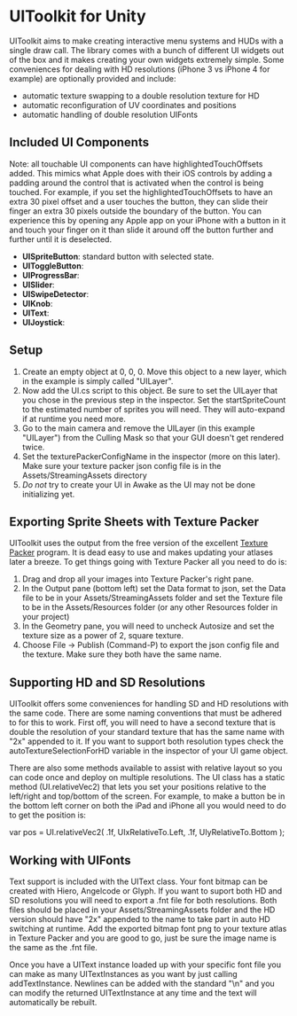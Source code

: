 UIToolkit for Unity
=======

UIToolkit aims to make creating interactive menu systems and HUDs with a single draw call.  The library comes with a bunch of different UI widgets out of the box
and it makes creating your own widgets extremely simple.  Some conveniences for dealing with HD resolutions (iPhone 3 vs iPhone 4 for example) are optionally provided and include:
* automatic texture swapping to a double resolution texture for HD
* automatic reconfiguration of UV coordinates and positions
* automatic handling of double resolution UIFonts


Included UI Components
-----

Note: all touchable UI components can have highlightedTouchOffsets added.  This mimics what Apple does with their iOS controls by adding a padding around the control that is activated when the control is being touched.  For example, if you set the highlightedTouchOffsets to have an extra 30 pixel offset and a user touches the button, they can slide their finger an extra 30 pixels outside the boundary of the button.  You can experience this by opening any Apple app on your iPhone with a button in it and touch your finger on it than slide it around off the button further and further until it is deselected.

* **UISpriteButton**: standard button with selected state.
* **UIToggleButton**:
* **UIProgressBar**:
* **UISlider**:
* **UISwipeDetector**:
* **UIKnob**:
* **UIText**:
* **UIJoystick**:


Setup
-----

1. Create an empty object at 0, 0, 0.  Move this object to a new layer, which in the example is simply called "UILayer".
2. Now add the UI.cs script to this object.  Be sure to set the UILayer that you chose in the previous step in the inspector.  Set the startSpriteCount to the estimated number of sprites you will need.  They will auto-expand if at runtime you need more.
3. Go to the main camera and remove the UILayer (in this example "UILayer") from the Culling Mask so that your GUI doesn't get rendered twice.
4. Set the texturePackerConfigName in the inspector (more on this later).  Make sure your texture packer json config file is in the Assets/StreamingAssets directory
5. *Do not* try to create your UI in Awake as the UI may not be done initializing yet.


Exporting Sprite Sheets with Texture Packer
-----

UIToolkit uses the output from the free version of the excellent [Texture Packer](http://www.texturepacker.com/) program.  It is dead easy to use and makes updating your atlases later a breeze.  To get things going with Texture Packer all you need to do is:

1. Drag and drop all your images into Texture Packer's right pane.
2. In the Output pane (bottom left) set the Data format to json, set the Data file to be in your Assets/StreamingAssets folder and set the Texture file to be in the Assets/Resources folder (or any other Resources folder in your project)
3. In the Geometry pane, you will need to uncheck Autosize and set the texture size as a power of 2, square texture.
4. Choose File -> Publish (Command-P) to export the json config file and the texture.  Make sure they both have the same name.


Supporting HD and SD Resolutions
-----

UIToolkit offers some conveniences for handling SD and HD resolutions with the same code.  There are some naming conventions that must be adhered to for this to work.  First off, you will need to have a second texture that is double the resolution of your standard texture that has the same name with "2x" appended to it.  If you want to support both resolution types check the autoTextureSelectionForHD variable in the inspector of your UI game object.

There are also some methods available to assist with relative layout so you can code once and deploy on multiple resolutions.  The UI class has a static method (UI.relativeVec2) that lets you set your positions relative to the left/right and top/bottom of the screen.  For example, to make a button be in the bottom left corner on both the iPad and iPhone all you would need to do to get the position is:

var pos = UI.relativeVec2( .1f, UIxRelativeTo.Left, .1f, UIyRelativeTo.Bottom );


Working with UIFonts
-----

Text support is included with the UIText class.  Your font bitmap can be created with Hiero, Angelcode or Glyph.  If you want to suport both HD and SD resolutions you will need to export a .fnt file for both resolutions.  Both files should be placed in your Assets/StreamingAssets folder and the HD version should have "2x" appended to the name to take part in auto HD switching at runtime.  Add the exported bitmap font png to your texture atlas in Texture Packer and you are good to go, just be sure the image name is the same as the .fnt file.

Once you have a UIText instance loaded up with your specific font file you can make as many UITextInstances as you want by just calling addTextInstance.  Newlines can be added with the standard "\n" and you can modify the returned UITextInstance at any time and the text will automatically be rebuilt.